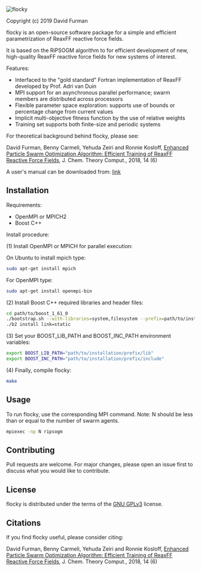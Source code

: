 ![flocky](https://github.com/df398/flocky/blob/master/icon-new-small.png)


Copyright (c) 2019 David Furman

flocky is an open-source software package for a simple and efficient parametrization of ReaxFF reactive force fields.

It is based on the RiPSOGM algorithm to for efficient development of new, high-quality ReaxFF reactive force fields for new systems of interest.

Features:

* Interfaced to the "gold standard" Fortran implementation of ReaxFF developed by Prof. Adri van Duin
* MPI support for an asynchronous parallel performance; swarm members are distributed across processors
* Flexible parameter space exploration: supports use of bounds or percentage change from current values
* Implicit multi-objective fitness function by the use of relative weights
* Training set supports both finite-size and periodic systems


For theoretical background behind flocky, please see:

David Furman, Benny Carmeli, Yehuda Zeiri and Ronnie Kosloff,
[Enhanced Particle Swarm Optimization Algorithm: Efficient Training of ReaxFF Reactive Force Fields](https://pubs.acs.org/doi/10.1021/acs.jctc.7b01272),
J. Chem. Theory Comput., 2018, 14 (6)

A user's manual can be downloaded from: [link](http://insertlink)


## Installation
Requirements:

* OpenMPI or MPICH2
* Boost C++

Install procedure:

(1) Install OpenMPI or MPICH for parallel execution:

On Ubuntu to install mpich type:
```bash
sudo apt-get install mpich
```

For OpenMPI type:
```bash
sudo apt-get install openmpi-bin
```

(2) Install Boost C++ required libraries and header files:
```bash
cd path/to/boost_1_61_0
./bootstrap.sh --with-libraries=system,filesystem --prefix=path/to/installation/prefix
./b2 install link=static
```

(3) Set your BOOST_LIB_PATH and BOOST_INC_PATH environment variables:
```bash
export BOOST_LIB_PATH="path/to/installation/prefix/lib" 
export BOOST_INC_PATH="path/to/installation/prefix/include"
```

(4) Finally, compile flocky:
```bash
make 
```

## Usage
To run flocky, use the corresponding MPI command. Note: N should be less than or equal to the number of swarm agents.
```bash
mpiexec -np N ripsogm
```

## Contributing
Pull requests are welcome. For major changes, please open an issue first to discuss what you would like to contribute.

## License
flocky is distributed under the terms of the [GNU GPLv3](https://choosealicense.com/licenses/gpl-3.0/) license.

## Citations
If you find flocky useful, please consider citing:

David Furman, Benny Carmeli, Yehuda Zeiri and Ronnie Kosloff,
[Enhanced Particle Swarm Optimization Algorithm: Efficient Training of ReaxFF Reactive Force Fields](https://pubs.acs.org/doi/10.1021/acs.jctc.7b01272),
J. Chem. Theory Comput., 2018, 14 (6)
